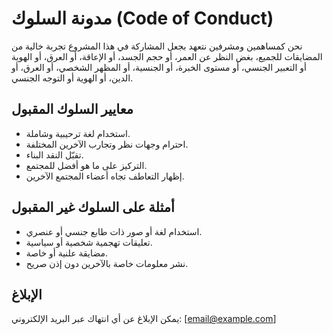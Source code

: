 # مدونة السلوك (Code of Conduct)

نحن كمساهمين ومشرفين نتعهد بجعل المشاركة في هذا المشروع تجربة خالية من المضايقات للجميع، بغض النظر عن العمر، أو حجم الجسد، أو الإعاقة، أو العرق، أو الهوية أو التعبير الجنسي، أو مستوى الخبرة، أو الجنسية، أو المظهر الشخصي، أو العرق، أو الدين، أو الهوية أو التوجه الجنسي.

## معايير السلوك المقبول

- استخدام لغة ترحيبية وشاملة.
- احترام وجهات نظر وتجارب الآخرين المختلفة.
- تقبّل النقد البناء.
- التركيز على ما هو أفضل للمجتمع.
- إظهار التعاطف تجاه أعضاء المجتمع الآخرين.

## أمثلة على السلوك غير المقبول

- استخدام لغة أو صور ذات طابع جنسي أو عنصري.
- تعليقات تهجمية شخصية أو سياسية.
- مضايقة علنية أو خاصة.
- نشر معلومات خاصة بالآخرين دون إذن صريح.

## الإبلاغ

يمكن الإبلاغ عن أي انتهاك عبر البريد الإلكتروني: [email@example.com]

